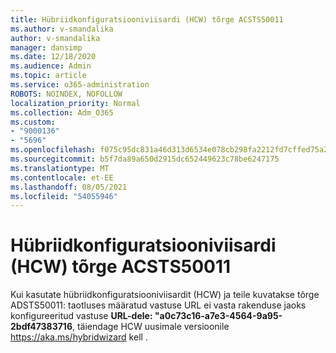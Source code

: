 ```yaml
---
title: Hübriidkonfiguratsiooniviisardi (HCW) tõrge ACSTS50011
ms.author: v-smandalika
author: v-smandalika
manager: dansimp
ms.date: 12/18/2020
ms.audience: Admin
ms.topic: article
ms.service: o365-administration
ROBOTS: NOINDEX, NOFOLLOW
localization_priority: Normal
ms.collection: Adm_O365
ms.custom:
- "9000136"
- "5696"
ms.openlocfilehash: f075c95dc831a46d313d6534e078cb298fa2212fd7cffed75a2953e7e80603a9
ms.sourcegitcommit: b5f7da89a650d2915dc652449623c78be6247175
ms.translationtype: MT
ms.contentlocale: et-EE
ms.lasthandoff: 08/05/2021
ms.locfileid: "54055946"
---
```

# <a name="hybrid-configuration-wizard-hcw-error-acsts50011"></a>Hübriidkonfiguratsiooniviisardi (HCW) tõrge ACSTS50011

Kui kasutate hübriidkonfiguratsiooniviisardit (HCW) ja teile kuvatakse tõrge ADSTS50011: taotluses määratud vastuse URL ei vasta rakenduse jaoks konfigureeritud vastuse **URL-dele: "a0c73c16-a7e3-4564-9a95-2bdf47383716**, täiendage HCW uusimale versioonile https://aka.ms/hybridwizard kell .




